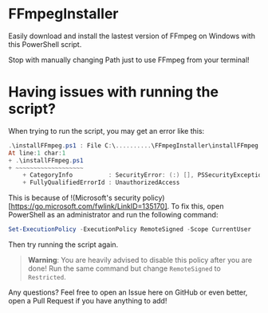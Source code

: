 # FFmpegInstaller
Easily download and install the lastest version of FFmpeg on Windows with this PowerShell script.

Stop with manually changing Path just to use FFmpeg from your terminal!

# Having issues with running the script?

When trying to run the script, you may get an error like this:

```powershell
.\installFFmpeg.ps1 : File C:\..........\FFmpegInstaller\installFFmpeg.ps1 cannot be loaded because running scripts is disabled on this system. For more information, see about_Execution_Policies at https:/go.microsoft.com/fwlink/LinkID=135170.
At line:1 char:1
+ .\installFFmpeg.ps1
+ ~~~~~~~~~~~~~~~~~~~
    + CategoryInfo          : SecurityError: (:) [], PSSecurityException
    + FullyQualifiedErrorId : UnauthorizedAccess
```

This is because of !(Microsoft's security policy)[https://go.microsoft.com/fwlink/LinkID=135170]. To fix this, open PowerShell as an administrator and run the following command:

```powershell
Set-ExecutionPolicy -ExecutionPolicy RemoteSigned -Scope CurrentUser
```

Then try running the script again.

> **Warning**:
> You are heavily advised to disable this policy after you are done! Run the same command but change `RemoteSigned` to `Restricted`.

Any questions? Feel free to open an Issue here on GitHub or even better, open a Pull Request if you have anything to add!
